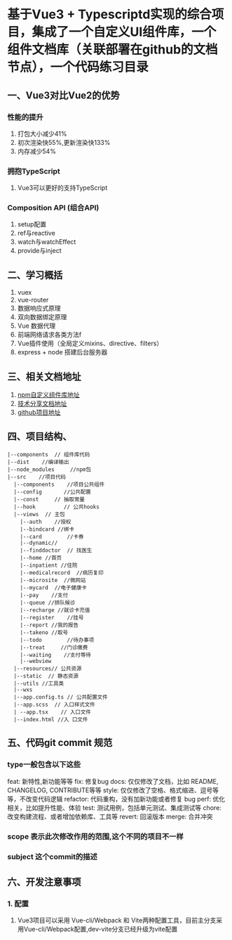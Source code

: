 # 基于Vue3 + Typescriptd实现的综合项目，集成了一个自定义UI组件库，一个组件文档库（关联部署在github的文档节点），一个代码练习目录

## 一、Vue3对比Vue2的优势
  ### 性能的提升
  1. 打包大小减少41%
  2. 初次渲染快55%,更新渲染快133%
  3. 内存减少54%

  ### 拥抱TypeScript
  1. Vue3可以更好的支持TypeScript

  ### Composition API (组合API)
  1. setup配置
  2. ref与reactive
  3. watch与watchEffect
  4. provide与inject

## 二、学习概括
1. vuex
2. vue-router
3. 数据响应式原理
4. 双向数据绑定原理
5. Vue 数据代理
6. 前端网络请求各类方法f
7. Vue插件使用（全局定义mixins、directive、filters）
8. express + node 搭建后台服务器

## 三、相关文档地址
  1. [npm自定义组件库地址](https://www.npmjs.com/package/element-pei-vue3)
  2. [技术分享文档地址](https://zhuanlan.zhihu.com/p/579606010)
  3. [github项目地址](https://github.com/peiluu/Element-PEI-Vue3)

## 四、项目结构、
```
|--components  // 组件库代码
|--dist    //编译输出
|--node_modules     //npm包
|--src    //项目代码
  |--components    //项目公共组件
  |--config       //公共配置
  |--const     // 抽取常量
  |--hook         // 公共hooks
  |--views  // 主包
    |--auth    //授权
    |--bindcard //绑卡
    |--card        //卡券
    |--dynamic//
    |--finddoctor  // 找医生
    |--home //首页
    |--inpatient //住院
    |--medicalrecord  //病历复印
    |--microsite  //微网站
    |--mycard  //电子健康卡
    |--pay    //支付
    |--queue //排队候诊
    |--recharge //就诊卡充值
    |--register    //挂号
    |--report //我的报告
    |--takeno //取号
    |--todo        //待办事项
    |--treat     //门诊缴费
    |--waiting    //支付等待
    |--webview
  |--resources// 公共资源
  |--static  // 静态资源
  |--utils //工具类
  |--wxs
  |--app.config.ts // 公共配置文件
  |--app.scss  // 入口样式文件
  | --app.tsx    // 入口文件
  |--index.html //入 口文件
```


## 五、代码git commit 规范
 ### type一般包含以下这些
  feat: 新特性,新功能等等
  fix: 修复bug
  docs: 仅仅修改了文档，比如 README, CHANGELOG, CONTRIBUTE等等
  style: 仅仅修改了空格、格式缩进、逗号等等，不改变代码逻辑
  refactor: 代码重构，没有加新功能或者修复 bug
  perf: 优化相关，比如提升性能、体验
  test: 测试用例，包括单元测试、集成测试等
  chore: 改变构建流程、或者增加依赖库、工具等
  revert: 回滚版本
  merge: 合并冲突

 ### scope 表示此次修改作用的范围,这个不同的项目不一样
 ### subject 这个commit的描述


## 六、开发注意事项
 ### 1. 配置
 1. Vue3项目可以采用 Vue-cli/Webpack 和 Vite两种配置工具，目前主分支采用Vue-cli/Webpack配置,dev-vite分支已经升级为vite配置








